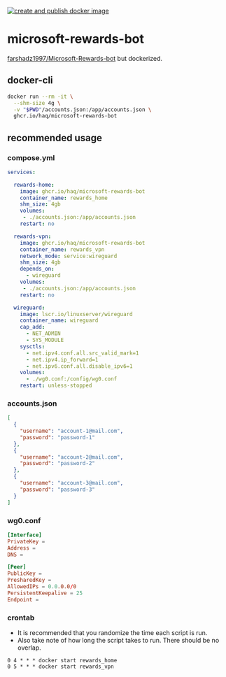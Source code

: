 [![create and publish docker image](https://github.com/haq/microsoft-rewards-bot/actions/workflows/docker-publish.yml/badge.svg)](https://github.com/haq/microsoft-rewards-bot/actions/workflows/docker-publish.yml)

# microsoft-rewards-bot

[farshadz1997/Microsoft-Rewards-bot](https://github.com/farshadz1997/Microsoft-Rewards-bot) but dockerized.

## docker-cli

```sh
docker run --rm -it \
  --shm-size 4g \
  -v "$PWD"/accounts.json:/app/accounts.json \
  ghcr.io/haq/microsoft-rewards-bot
```

## recommended usage

### compose.yml

```yml
services:

  rewards-home:
    image: ghcr.io/haq/microsoft-rewards-bot
    container_name: rewards_home
    shm_size: 4gb
    volumes:
     - ./accounts.json:/app/accounts.json
    restart: no

  rewards-vpn:
    image: ghcr.io/haq/microsoft-rewards-bot
    container_name: rewards_vpn
    network_mode: service:wireguard
    shm_size: 4gb
    depends_on:
      - wireguard
    volumes:
     - ./accounts.json:/app/accounts.json
    restart: no

  wireguard:
    image: lscr.io/linuxserver/wireguard
    container_name: wireguard
    cap_add:
      - NET_ADMIN
      - SYS_MODULE
    sysctls:
      - net.ipv4.conf.all.src_valid_mark=1
      - net.ipv4.ip_forward=1
      - net.ipv6.conf.all.disable_ipv6=1
    volumes:
      - ./wg0.conf:/config/wg0.conf
    restart: unless-stopped
```

### accounts.json

```json
[
  {
    "username": "account-1@mail.com",
    "password": "password-1"
  },
  {
    "username": "account-2@mail.com",
    "password": "password-2"
  },
  {
    "username": "account-3@mail.com",
    "password": "password-3"
  }
]
```

### wg0.conf

```conf
[Interface]
PrivateKey =
Address =
DNS =

[Peer]
PublicKey =
PresharedKey =
AllowedIPs = 0.0.0.0/0
PersistentKeepalive = 25
Endpoint =
```

### crontab

- It is recommended that you randomize the time each script is run.
- Also take note of how long the script takes to run. There should be no overlap.

```crontab
0 4 * * * docker start rewards_home
0 5 * * * docker start rewards_vpn
```
